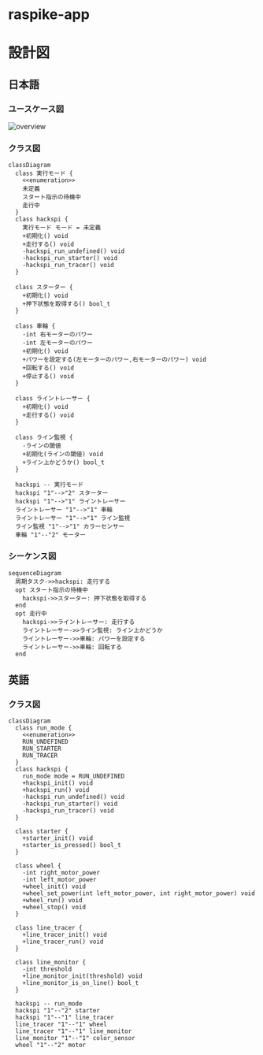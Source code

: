 # raspike-app

# 設計図

## 日本語

### ユースケース図

![overview](https://www.plantuml.com/plantuml/svg/SoWkIImgAStDuSf9JIjHACbNACfCpoXHICaiIaqkoSpFuqfCBialKb1wldhRiww65msjIWg9nGffoLmW-SIyz9nK1IMFnEJiu89C9OLgBWM5qkBKvCJYLA2EhJqljgz_tBZwsQRzZniNFsvSzcBhXXSBUnutpdpSr0qs9jJPaAkMAorPGLSNp7P8pKi1kGK0)

### クラス図

```mermaid
classDiagram
  class 実行モード {
    <<enumeration>>
    未定義
    スタート指示の待機中
    走行中
  }
  class hackspi {
    実行モード モード = 未定義
    +初期化() void
    +走行する() void
    -hackspi_run_undefined() void
    -hackspi_run_starter() void
    -hackspi_run_tracer() void
  }

  class スターター {
    +初期化() void
    +押下状態を取得する() bool_t
  }

  class 車輪 {
    -int 右モーターのパワー
    -int 左モーターのパワー
    +初期化() void
    +パワーを設定する(左モーターのパワー,右モーターのパワー) void
    +回転する() void
    +停止する() void
  }

  class ライントレーサー {
    +初期化() void
    +走行する() void
  }

  class ライン監視 {
    -ラインの閾値
    +初期化(ラインの閾値) void
    +ライン上かどうか() bool_t
  }

  hackspi -- 実行モード
  hackspi "1"-->"2" スターター
  hackspi "1"-->"1" ライントレーサー
  ライントレーサー "1"-->"1" 車輪
  ライントレーサー "1"-->"1" ライン監視
  ライン監視 "1"-->"1" カラーセンサー
  車輪 "1"--"2" モーター
```

### シーケンス図

```mermaid
sequenceDiagram
  周期タスク->>hackspi: 走行する
  opt スタート指示の待機中
    hackspi->>スターター: 押下状態を取得する
  end
  opt 走行中
    hackspi->>ライントレーサー: 走行する
    ライントレーサー->>ライン監視: ライン上かどうか
    ライントレーサー->>車輪: パワーを設定する
    ライントレーサー->>車輪: 回転する
  end
```

## 英語

### クラス図

```mermaid
classDiagram
  class run_mode {
    <<enumeration>>
    RUN_UNDEFINED
    RUN_STARTER
    RUN_TRACER
  }
  class hackspi {
    run_mode mode = RUN_UNDEFINED
    +hackspi_init() void
    +hackspi_run() void
    -hackspi_run_undefined() void
    -hackspi_run_starter() void
    -hackspi_run_tracer() void
  }

  class starter {
    +starter_init() void
    +starter_is_pressed() bool_t
  }

  class wheel {
    -int right_motor_power
    -int left_motor_power
    +wheel_init() void
    +wheel_set_power(int left_motor_power, int right_motor_power) void
    +wheel_run() void
    +wheel_stop() void
  }

  class line_tracer {
    +line_tracer_init() void
    +line_tracer_run() void
  }

  class line_monitor {
    -int threshold
    +line_monitor_init(threshold) void
    +line_monitor_is_on_line() bool_t
  }

  hackspi -- run_mode
  hackspi "1"--"2" starter
  hackspi "1"--"1" line_tracer
  line_tracer "1"--"1" wheel
  line_tracer "1"--"1" line_monitor
  line_monitor "1"--"1" color_sensor
  wheel "1"--"2" motor
```
